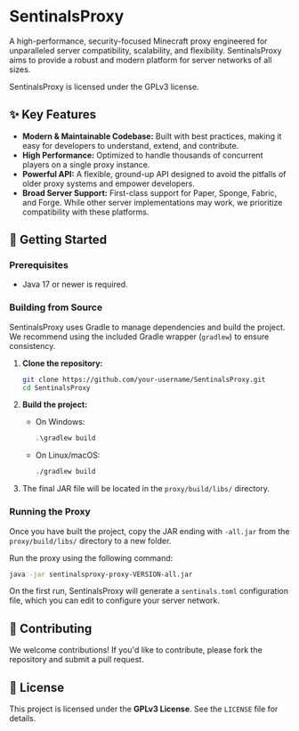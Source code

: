 # SentinalsProxy

A high-performance, security-focused Minecraft proxy engineered for unparalleled server compatibility, scalability, and flexibility. SentinalsProxy aims to provide a robust and modern platform for server networks of all sizes.

SentinalsProxy is licensed under the GPLv3 license.

## ✨ Key Features

* **Modern & Maintainable Codebase:** Built with best practices, making it easy for developers to understand, extend, and contribute.
* **High Performance:** Optimized to handle thousands of concurrent players on a single proxy instance.
* **Powerful API:** A flexible, ground-up API designed to avoid the pitfalls of older proxy systems and empower developers.
* **Broad Server Support:** First-class support for Paper, Sponge, Fabric, and Forge. While other server implementations may work, we prioritize compatibility with these platforms.

## 🚀 Getting Started

### Prerequisites

* Java 17 or newer is required.

### Building from Source

SentinalsProxy uses Gradle to manage dependencies and build the project. We recommend using the included Gradle wrapper (`gradlew`) to ensure consistency.

1. **Clone the repository:**

   ```bash
   git clone https://github.com/your-username/SentinalsProxy.git
   cd SentinalsProxy
   ```

2. **Build the project:**
   * On Windows:

     ```powershell
     .\gradlew build
     ```

   * On Linux/macOS:

     ```bash
     ./gradlew build
     ```

3. The final JAR file will be located in the `proxy/build/libs/` directory.

### Running the Proxy

Once you have built the project, copy the JAR ending with `-all.jar` from the `proxy/build/libs/` directory to a new folder.

Run the proxy using the following command:

```bash
java -jar sentinalsproxy-proxy-VERSION-all.jar
```

On the first run, SentinalsProxy will generate a `sentinals.toml` configuration file, which you can edit to configure your server network.

## 🤝 Contributing

We welcome contributions! If you'd like to contribute, please fork the repository and submit a pull request.

## 📄 License

This project is licensed under the **GPLv3 License**. See the `LICENSE` file for details.
